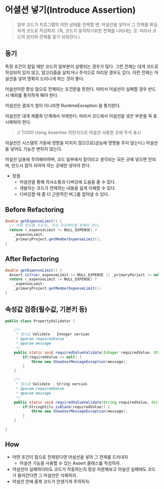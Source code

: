 # 어셜션 넣기(Introduce Assertion)

> 일부 코드가 프로그램의 어떤 상태를 전제할 땐, 어설션을 넣어서 그 전제를 확실하게 코드로 작성하자. (즉, 코드가 동작하기위한 전제를 나타내는 것. 따라서 코드의 원리와 전제를 알기 쉬워진다.)

## 동기

특정 조건이 참일 때만 코드의 일부분이 실행되는 경우가 많다. 그런 전제는 대개 코드로 작성되어 있지 않고, 알고리즘을 살피거나 주석으로 처리된 경우도 있다. 이런 전제는 어설션을 넣어 명확히 드러나게 하는 것이 좋다.

어설션이란 항상 참으로 전제되는 조건문을 뜻한다. 따라서 어설션이 실패할 경우 반드시 예외를 통지하게 해야 한다.

어설션은 결과가 참이 아니라면 RuntimeException 을 통지한다.

어설션은 대게 제품화 단계에서 삭제한다. 따라서 코드에서 어설션을 넣은 부분을 꼭 표시해둬야 한다.

> // TODO Using Assertion 이런식으로 어설션 사용한 곳에 주석 표시

어설션은 시스템의 가동에 영향을 미치지 않으므로(성능에 영향을 주지 않는다.) 어설션을 넣어도 기능은 변하지 않는다.

어설션 남용에 주의해야하며, 코드 일부에서 참이라고 생각되는 모든 곳에 넣으면 안되며, 반드시 참이 되어야 하는 곳에만 넣어야 한다.

- 장점
  - 어설션을 통해 의사소통과 디버깅에 도움을 줄 수 있다.
  - 개발자는 코드가 전제하는 내용을 쉽게 이해할 수 있다.
  - 디버깅할 때 좀 더 근원적인 버그를 잡아낼 수 있다.

## Before Refactoring

```java
double getExpenseLimit() {
  // 비용 한도를 두든지, 주요 프로젝트를 정해야 한다.
  return (_expenseLimit != NULL_EXPENSE) ?
    _expenseLimit:
    _primaryProject.getMemberExpenseLimit();
}
```

## After Refactoring

```java
double getExpenseLimit() {
  Assert.isTrue(_expenseLimit != NULL_EXPENSE || _primaryPorject != null);
  return (_expenseLimit != NULL_EXPENSE) ?
    _expenseLimit:
    _primaryProject.getMemberExpenseLimit();
}
```

## 속성값 검증(필수값, 기본키 등)

```java
public class PropertyValidator {

    /**
     * 필수값 Validate - Integer version
     * @param requiredValue
     * @param message
     */
    public static void requiredValueValidate(Integer requiredValue, String message) {
        if(requiredValue == null) {
            throw new ShowUserMessageException(message);
        }
    }

    /**
     * 필수값 Validate - String version
     * @param requiredValue
     * @param message
     */
    public static void requiredValueValidate(String requiredValue, String message) {
        if(StringUtils.isBlank(requiredValue)) {
            throw new ShowUserMessageException(message);
        }
    }

}
```

## How

- 어떤 조건이 참으로 전제된다면 어설션을 넣어 그 전제를 드러내자
  - 어설션 기능을 사용할 수 있는 Assert 클래스를 작성하자.
- 어설션이 실패하더라도 코드가 작동하는지 항상 자문해보고 어설션 실패에도 코드가 돌아간다면 그 어설션은 삭제하자.
- 어설션 안에 중복 코드가 안생기게 주의하자.
